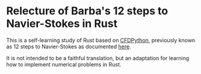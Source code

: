 # Relecture of Barba's 12 steps to Navier-Stokes in Rust

This is a self-learning study of Rust based on [CFDPython](https://github.com/barbagroup/CFDPython), previously known as 12 steps to Navier-Stokes as documented [here](https://jose.theoj.org/papers/10.21105/jose.00021).

It is not intended to be a faithful translation, but an adaptation for learning how to implement numerical problems in Rust.
